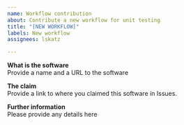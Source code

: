 ```yaml
---
name: Workflow contribution
about: Contribute a new workflow for unit testing
title: "[NEW WORKFLOW]"
labels: New workflow
assignees: lskatz

---
```


**What is the software**  
Provide a name and a URL to the software

**The claim**  
Provide a link to where you claimed this software in Issues.

**Further information**  
Please provide any details here
